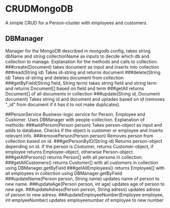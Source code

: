 # CRUDMongoDB
A simple CRUD for a Person-cluster with employees and customers.
## DBManager
Manager for the MongoDB described in mongodb.config, takes string dbName and string collectionName as inputs to decide which db and collection to manage.
Explanation for the methods and calls to collection.
###create(Document)
takes document as input and inserts into collection
###read(String id)
Takes id-string and returns document
###delete(String id)
Takes id-string and deletes document from collection
###getByField(String field, String term)
takes string field and string term and returns Document[] based on field and term
###getAll
returns Document[] of all documents in collection
###update(String id, Document document)
Takes string id and document and uptades based on id (removes "_id" from document if it has it to not make duplicates).

##PersonService
Business-logic service for Person, Employee and Customer. Uses DBManager with people-collection.
Explanation of methods:
###addPerson(Person person)
Takes person-object as input and adds to database. Checks if the object is customer or employee and inserts relevant info.
###removePerson(Person person)
Removes person from collection based on id.
###getPersonByID(String id)
Returns person-object depending on id. If the person is Costumer, returns Customer-object, if employee returns Employee-object, otherwise Person-object.
###getAllPersons()
returns Person[] with all persons in collection.
###getAllCustomers()
returns Customer[] with all customers in collection using DBManager.getByField
###getAllEmployees()
returns Employee[] with all employees in collection using DBManager.getByField
###updateName(Person person, String name)
updates name of person to new name.
###updateAge(Person person, int age)
updates age of person to new age.
###updateAdress(Person person, String adress)
updates adress of person to new adress.
###updateEmployeeNumber(Employee employee, int emplyeeNumber)
updates employeenumber of employee to new number
